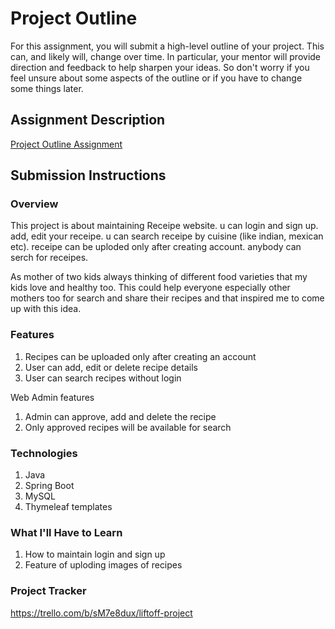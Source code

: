# Project Outline
For this assignment, you will submit a high-level outline of your project. This can, and likely will, change over time. In particular, your mentor will provide direction and feedback to help sharpen your ideas. So don't worry if you feel unsure about some aspects of the outline or if you have to change some things later.

## Assignment Description
[Project Outline Assignment](https://education.launchcode.org/liftoff/modules/assignments/project-outline)

## Submission Instructions

### Overview
This project is about maintaining Receipe website. u can login and sign up. add, edit your receipe. u can search receipe by cuisine (like indian, mexican etc). receipe can be uploded only after creating account. anybody can serch for receipes. 

As mother of two kids always thinking of different food varieties that my kids love and healthy too. This could help everyone especially other mothers too for search and share their recipes and that inspired me to come up with this idea. 

### Features
1. Recipes can be uploaded only after creating an account
2. User can add, edit or delete recipe details
3. User can search recipes without login

Web Admin features
1. Admin can approve, add and delete the recipe
2. Only approved recipes will be available for search

### Technologies
1. Java
2. Spring Boot
3. MySQL
4. Thymeleaf templates

### What I'll Have to Learn
1. How to maintain login and sign up
2. Feature of uploding images of recipes

### Project Tracker
https://trello.com/b/sM7e8dux/liftoff-project
